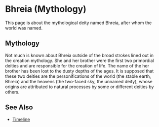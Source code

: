 # Bhreia (Mythology)

This page is about the mythological deity named Bhreia, after whom the world was named.

## Mythology

Not much is known about Bhreia outside of the broad strokes lined out in the creation mythology. She and her brother were the first two primordial deities and are responsible for the creation of life. The name of the her brother has been lost to the dusty depths of the ages. It is supposed that these two deities are the personifications of the world (the stable earth, Bhreia) and the heavens (the two-faced sky, the unnamed deity), whose origins are attributed to natural processes by some or different deities by others.

## See Also

 * [Timeline](../lore/timeline.md)